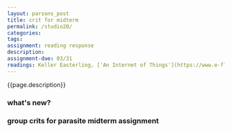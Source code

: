 ```yaml
---  
layout: parsons_post  
title: crit for midterm
permalink: /studio20/  
categories:   
tags:  
assignment: reading response
description: 
assignment-due: 03/31
readings: Keller Easterling, ['An Internet of Things'](https://www.e-flux.com/journal/31/68189/an-internet-of-things/) (tbc)
---  
```


{{page.description}}

### what's new?

### group crits for parasite midterm assignment
